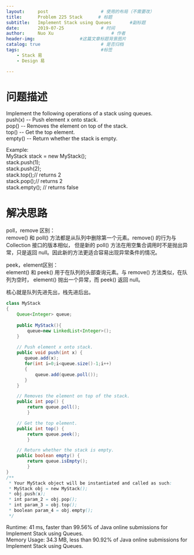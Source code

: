 ```yaml
---
layout:     post   				    # 使用的布局（不需要改）
title:      Problem 225 Stack      # 标题 
subtitle:   Implement Stack using Queues       #副标题
date:       2019-07-25				# 时间
author:     Nuo Xu 						# 作者
header-img:              	#这篇文章标题背景图片
catalog: true 						# 是否归档
tags:								#标签
    - Stack 易
    - Design 易

---
```

# 问题描述
Implement the following operations of a stack using queues.  
push(x) -- Push element x onto stack.  
pop() -- Removes the element on top of the stack.  
top() -- Get the top element.  
empty() -- Return whether the stack is empty.  

Example:  
MyStack stack = new MyStack();  
stack.push(1);  
stack.push(2);  
stack.top();// returns 2  
stack.pop();// returns 2  
stack.empty(); // returns false  
# 解决思路
poll，remove 区别：  
remove() 和 poll() 方法都是从队列中删除第一个元素。remove() 的行为与 Collection 接口的版本相似， 但是新的 poll() 方法在用空集合调用时不是抛出异常，只是返回 null。因此新的方法更适合容易出现异常条件的情况。  

peek，element区别：  
element() 和 peek() 用于在队列的头部查询元素。与 remove() 方法类似，在队列为空时， element() 抛出一个异常，而 peek() 返回 null。  

核心就是队列先进先出，栈先进后出。
```java
class MyStack 
{
    Queue<Integer> queue;
    
    public MyStack(){
        queue=new LinkedList<Integer>();
    }
    
    // Push element x onto stack.
    public void push(int x) {
       queue.add(x);
       for(int i=0;i<queue.size()-1;i++)
       {
           queue.add(queue.poll());
       }
    }

    // Removes the element on top of the stack.
    public int pop() {
        return queue.poll();
        }

    // Get the top element.
    public int top() {
        return queue.peek();
        }

    // Return whether the stack is empty.
    public boolean empty() {
        return queue.isEmpty();
        }
}
/**
 * Your MyStack object will be instantiated and called as such:
 * MyStack obj = new MyStack();
 * obj.push(x);
 * int param_2 = obj.pop();
 * int param_3 = obj.top();
 * boolean param_4 = obj.empty();
 */
```
Runtime: 41 ms, faster than 99.56% of Java online submissions for Implement Stack using Queues.  
Memory Usage: 34.3 MB, less than 90.92% of Java online submissions for Implement Stack using Queues.

